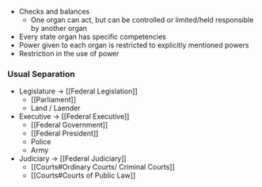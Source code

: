 - Checks and balances
	- One organ can act, but can be controlled or limited/held responsible by another organ
- Every state organ has specific competencies
- Power given to each organ is restricted to explicitly mentioned powers
- Restriction in the use of power

### Usual Separation
- Legislature -> [[Federal Legislation]]
	- [[Parliament]]
	- Land / Laender
- Executive -> [[Federal Executive]]
	- [[Federal Government]]
	- [[Federal President]]
	- Police
	- Army
- Judiciary -> [[Federal Judiciary]]
	- [[Courts#Ordinary Courts/ Criminal Courts]]
	- [[Courts#Courts of Public Law]]